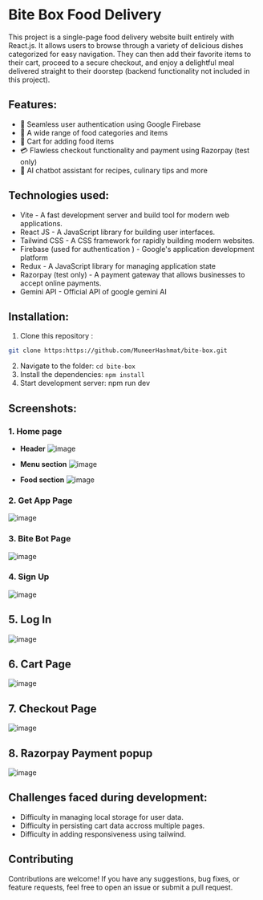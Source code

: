 # Bite Box Food Delivery

This project is a single-page food delivery website built entirely with React.js. It allows users to browse through a variety of delicious dishes categorized for easy navigation. They can then add their favorite items to their cart, proceed to a secure checkout, and enjoy a delightful meal delivered straight to their doorstep (backend functionality not included in this project).

## Features: 
- 🔐 Seamless user authentication using Google Firebase
- 🍔 A wide range of food categories and items
- 🛒 Cart for adding food items
- 💳 Flawless checkout functionality and payment using Razorpay (test only)
- 🤖 AI chatbot assistant for recipes, culinary tips and more

## Technologies used:
- Vite - A fast development server and build tool for modern web applications.
- React JS -  A JavaScript library for building user interfaces.
- Tailwind CSS - A CSS framework for rapidly building modern websites.
- Firebase (used for authentication ) - Google's application development platform
- Redux - A JavaScript library for managing application state
- Razorpay (test only) - A payment gateway that allows businesses to accept online payments.
- Gemini API - Official API of google gemini AI

## Installation:
1. Clone this repository :
``` bash
git clone https:https://github.com/MuneerHashmat/bite-box.git
```
2. Navigate to the folder: ``` cd bite-box ```
3. Install the dependencies: ``` npm install ```
4. Start development server: npm run dev


## Screenshots:

### 1. Home page
- **Header**
![image](./src/assets/screenshots/1.png)

- **Menu section**
![image](./src/assets/screenshots/2.png)

- **Food section**
![image](./src/assets/screenshots/3.png)

### 2. Get App Page
![image](./src/assets/screenshots/3-1.png)

### 3. Bite Bot Page
![image](./src/assets/screenshots/3-2.png)

### 4. Sign Up                          
![image](./src/assets/screenshots/4.png) 

## 5. Log In
![image](./src/assets/screenshots/5.png)

## 6. Cart Page
![image](./src/assets/screenshots/6.png)

## 7. Checkout Page
![image](./src/assets/screenshots/7.png)

## 8. Razorpay Payment popup
![image](./src/assets/screenshots/8.png)

## Challenges faced during development:
- Difficulty in managing local storage for user data.
- Difficulty in persisting cart data accross multiple pages.
- Difficulty in adding responsiveness using tailwind.

## Contributing
Contributions are welcome! If you have any suggestions, bug fixes, or feature requests, feel free to open an issue or submit a pull request.
